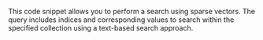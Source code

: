 This code snippet allows you to perform a search using sparse vectors. The query includes indices and corresponding values to search within the specified collection using a text-based search approach.